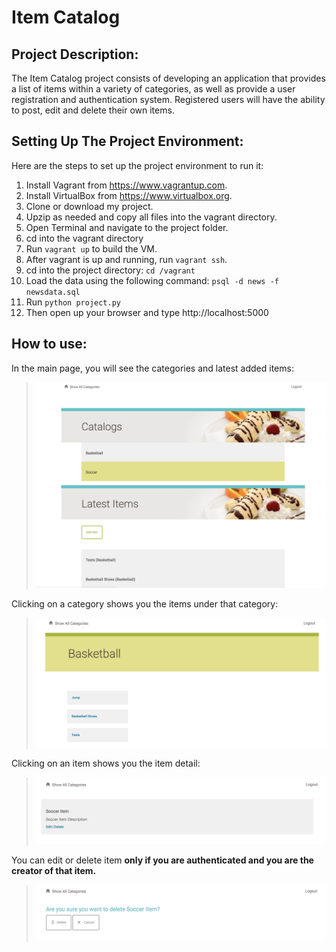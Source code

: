# Item Catalog
## Project Description:
The Item Catalog project consists of developing an application that provides a list of items within a variety of categories, as well as provide a user registration and authentication system. Registered users will have the ability to post, edit and delete their own items.

## Setting Up The Project Environment:
Here are the steps to set up the project environment to run it:

1. Install Vagrant from https://www.vagrantup.com.
2. Install VirtualBox from https://www.virtualbox.org.
3. Clone or download my project.
4. Upzip as needed and copy all files into the vagrant directory.
5. Open Terminal and navigate to the project folder.
6. cd into the vagrant directory
7. Run ``` vagrant up ``` to build the VM.
8. After vagrant is up and running, run ``` vagrant ssh ```.
9. cd into the project directory: ``` cd /vagrant ```
10. Load the data using the following command: ``` psql -d news -f newsdata.sql ```
11. Run ``` python project.py ```
12. Then open up your browser and type http://localhost:5000

## How to use:
In the main page, you will see the categories and latest added items:
> [![Image](img/mainpage.png)](Image)

Clicking on a category shows you the items under that category:
> [![Image](img/categoryitems.png)](Image)

Clicking on an item shows you the item detail:
> [![Image](img/itemdetail.png)](Image)

You can edit or delete item **only if you are authenticated and you are the creator of that item.**
> [![Image](img/deleteitem.png)](Image)
